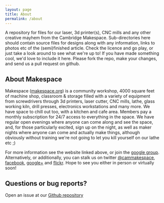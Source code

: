 ```yaml
---
layout: page
title: About
permalink: /about
---
```


A repository for files for our laser, 3d printer(s), CNC mills and any other
creative mayhem from the Cambridge Makespace. Sub-directories here should
contain source files for designs along with any information, links to photos
etc of the (semi)finished article. Check the licence and go play, or just take
a look around to see what we're up to!  If you have made something cool, we'd
love to include it here. Please fork the repo, make your changes, and send us a
pull request on github.

## About Makespace

Makespace ([makespace.org](http://makespace.org/)) is a community workshop,
4000 square feet of machine shop, classroom & storage filled with a variety of
equipment from screwdrivers through 3d printers, laser cutter, CNC mills,
lathe, glass working kiln, drill presses, electronics workstations and many
more. We have space to chill out too, with a kitchen and cafe area. Members pay
a monthly subscription for 24/7 access to everything in the space. We have
regular open evenings where anyone can come along and see the space, and, for
those particularly excited, sign up on the night, as well as maker nights where
anyone can come and actually make things, although obviously without training
we're not going to let you kill yourself on our lathe etc ;)

For more information see the website linked above, or join the [google
group](https://groups.google.com/forum/?fromgroups#!forum/cammakespace).
Alternatively, or additionally, you can stalk us on twitter
[@cammakespace](https://twitter.com/cammakespace),
[facebook](https://www.facebook.com/MakespaceCambridge),
[google+](https://plus.google.com/115313857494812336325/posts) and
[flickr](http://www.flickr.com/groups/1546093@N24/pool/). Hope to see you
either in person or virtually soon!

## Questions or bug reports?

Open an issue at our [Github repository](https://github.com/Makespace/stuff-we-made)
